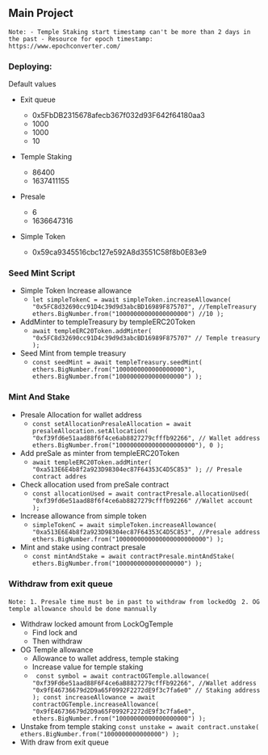 ## Main Project

`Note: - Temple Staking start timestamp can't be more than 2 days in the past - Resource for epoch timestamp: https://www.epochconverter.com/`

### Deploying:

Default values

- Exit queue

  - 0x5FbDB2315678afecb367f032d93F642f64180aa3
  - 1000
  - 1000
  - 10

- Temple Staking

  - 86400
  - 1637411155

- Presale

  - 6
  - 1636647316

- Simple Token
  - 0x59ca9345516cbc127e592A8d3551C58f8b0E83e9

### Seed Mint Script

- Simple Token Increase allowance
  - `let simpleTokenC = await simpleToken.increaseAllowance( "0x5FC8d32690cc91D4c39d9d3abcBD16989F875707", //TempleTreasury ethers.BigNumber.from("10000000000000000000") //10 );`
- AddMinter to templeTreasury by templeERC20Token
  - `await templeERC20Token.addMinter( "0x5FC8d32690cc91D4c39d9d3abcBD16989F875707" // Temple treasury );`
- Seed Mint from temple treasury
  - `const seedMint = await templeTreasury.seedMint( ethers.BigNumber.from("1000000000000000000"), ethers.BigNumber.from("1000000000000000000") );`

### Mint And Stake

- Presale Allocation for wallet address
  - `const setAllocationPresaleAllocation = await presaleAllocation.setAllocation( "0xf39fd6e51aad88f6f4ce6ab8827279cfffb92266", // Wallet address ethers.BigNumber.from("1000000000000000000000"), 0 );`
- Add preSale as minter from templeERC20Token
  - `await templeERC20Token.addMinter( "0xa513E6E4b8f2a923D98304ec87F64353C4D5C853" ); // Presale contract addres`
- Check allocation used from preSale contract
  - `const allocationUsed = await contractPresale.allocationUsed( "0xf39fd6e51aad88f6f4ce6ab8827279cfffb92266" //Wallet account );`
- Increase allowance from simple token
  - `simpleTokenC = await simpleToken.increaseAllowance( "0xa513E6E4b8f2a923D98304ec87F64353C4D5C853", //Presale address ethers.BigNumber.from("1000000000000000000000000") );`
- Mint and stake using contract presale
  - `const mintAndStake = await contractPresale.mintAndStake( ethers.BigNumber.from("1000000000000000000") );`

### Withdraw from exit queue

`Note: 1. Presale time must be in past to withdraw from lockedOg `
`2. OG temple allowance should be done mannually `

- Withdraw locked amount from LockOgTemple
  - Find lock and
  - Then withdraw
- OG Temple allowance
  - Allowance to wallet address, temple staking
  - Increase value for temple staking
  - ` const symbol = await contractOGTemple.allowance( "0xf39Fd6e51aad88F6F4ce6aB8827279cffFb92266", //Wallet address "0x9fE46736679d2D9a65F0992F2272dE9f3c7fa6e0" // Staking address ); const increaseAllowance = await contractOGTemple.increaseAllowance( "0x9fE46736679d2D9a65F0992F2272dE9f3c7fa6e0", ethers.BigNumber.from("10000000000000000000") );`
- Unstake from temple staking
  `const unstake = await contract.unstake( ethers.BigNumber.from("1000000000000000") );`
- With draw from exit queue
